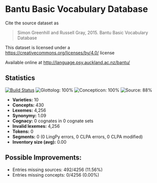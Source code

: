 # Bantu Basic Vocabulary Database

Cite the source dataset as

> Simon Greenhill and Russell Gray, 2015. Bantu Basic Vocabulary Database

This dataset is licensed under a https://creativecommons.org/licenses/by/4.0/ license

Available online at http://language.psy.auckland.ac.nz/bantu/

## Statistics


[![Build Status](https://travis-ci.org/lexibank/bantubvd.svg?branch=master)](https://travis-ci.org/lexibank/bantubvd)
![Glottolog: 100%](https://img.shields.io/badge/Glottolog-100%25-brightgreen.svg "Glottolog: 100%")
![Concepticon: 100%](https://img.shields.io/badge/Concepticon-100%25-brightgreen.svg "Concepticon: 100%")
![Source: 88%](https://img.shields.io/badge/Source-88%25-yellowgreen.svg "Source: 88%")

- **Varieties:** 10
- **Concepts:** 430
- **Lexemes:** 4,256
- **Synonymy:** 1.09
- **Cognacy:** 0 cognates in 0 cognate sets
- **Invalid lexemes:** 4,256
- **Tokens:** 0
- **Segments:** 0 (0 LingPy errors, 0 CLPA errors, 0 CLPA modified)
- **Inventory size (avg):** 0.00

## Possible Improvements:

- Entries missing sources: 492/4256 (11.56%)
- Entries missing concepts: 0/4256 (0.00%)

